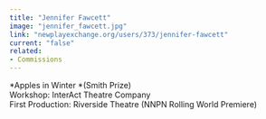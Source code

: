 ```yaml
---
title: "Jennifer Fawcett"
image: "jennifer_fawcett.jpg"
link: "newplayexchange.org/users/373/jennifer-fawcett"
current: "false"
related:
- Commissions
---
```


*Apples in Winter *(Smith Prize)\Workshop: InterAct Theatre Company\First Production: Riverside Theatre (NNPN Rolling World Premiere)
